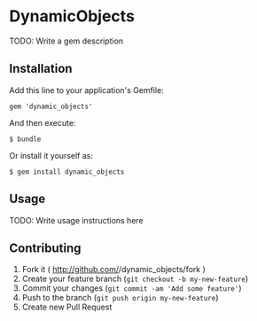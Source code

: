 # DynamicObjects

TODO: Write a gem description

## Installation

Add this line to your application's Gemfile:

    gem 'dynamic_objects'

And then execute:

    $ bundle

Or install it yourself as:

    $ gem install dynamic_objects

## Usage

TODO: Write usage instructions here

## Contributing

1. Fork it ( http://github.com/<my-github-username>/dynamic_objects/fork )
2. Create your feature branch (`git checkout -b my-new-feature`)
3. Commit your changes (`git commit -am 'Add some feature'`)
4. Push to the branch (`git push origin my-new-feature`)
5. Create new Pull Request
